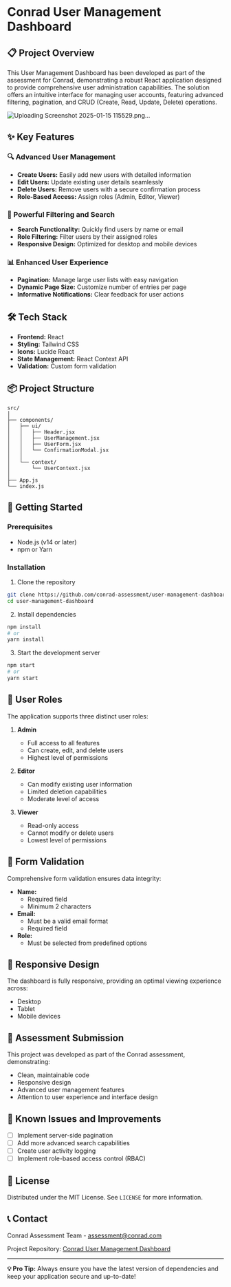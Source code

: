 # Conrad User Management Dashboard

## 📋 Project Overview

This User Management Dashboard has been developed as part of the assessment for Conrad, demonstrating a robust React application designed to provide comprehensive user administration capabilities. The solution offers an intuitive interface for managing user accounts, featuring advanced filtering, pagination, and CRUD (Create, Read, Update, Delete) operations.

![Uploading Screenshot 2025-01-15 115529.png…]()


## ✨ Key Features

### 🔍 Advanced User Management
- **Create Users:** Easily add new users with detailed information
- **Edit Users:** Update existing user details seamlessly
- **Delete Users:** Remove users with a secure confirmation process
- **Role-Based Access:** Assign roles (Admin, Editor, Viewer)

### 🚀 Powerful Filtering and Search
- **Search Functionality:** Quickly find users by name or email
- **Role Filtering:** Filter users by their assigned roles
- **Responsive Design:** Optimized for desktop and mobile devices

### 📊 Enhanced User Experience
- **Pagination:** Manage large user lists with easy navigation
- **Dynamic Page Size:** Customize number of entries per page
- **Informative Notifications:** Clear feedback for user actions

## 🛠 Tech Stack

- **Frontend:** React
- **Styling:** Tailwind CSS
- **Icons:** Lucide React
- **State Management:** React Context API
- **Validation:** Custom form validation

## 📦 Project Structure

```
src/
│
├── components/
│   ├── ui/
│   │   ├── Header.jsx
│   │   ├── UserManagement.jsx
│   │   ├── UserForm.jsx
│   │   └── ConfirmationModal.jsx
│   │
│   └── context/
│       └── UserContext.jsx
│
├── App.js
└── index.js
```

## 🚦 Getting Started

### Prerequisites
- Node.js (v14 or later)
- npm or Yarn

### Installation

1. Clone the repository
```bash
git clone https://github.com/conrad-assessment/user-management-dashboard.git
cd user-management-dashboard
```

2. Install dependencies
```bash
npm install
# or
yarn install
```

3. Start the development server
```bash
npm start
# or
yarn start
```

## 🔐 User Roles

The application supports three distinct user roles:

1. **Admin**
   - Full access to all features
   - Can create, edit, and delete users
   - Highest level of permissions

2. **Editor**
   - Can modify existing user information
   - Limited deletion capabilities
   - Moderate level of access

3. **Viewer**
   - Read-only access
   - Cannot modify or delete users
   - Lowest level of permissions

## 📝 Form Validation

Comprehensive form validation ensures data integrity:
- **Name:**
  - Required field
  - Minimum 2 characters
- **Email:**
  - Must be a valid email format
  - Required field
- **Role:**
  - Must be selected from predefined options

## 🎨 Responsive Design

The dashboard is fully responsive, providing an optimal viewing experience across:
- Desktop
- Tablet
- Mobile devices

## 🤝 Assessment Submission

This project was developed as part of the Conrad assessment, demonstrating:
- Clean, maintainable code
- Responsive design
- Advanced user management features
- Attention to user experience and interface design

## 🐛 Known Issues and Improvements

- [ ] Implement server-side pagination
- [ ] Add more advanced search capabilities
- [ ] Create user activity logging
- [ ] Implement role-based access control (RBAC)

## 📄 License

Distributed under the MIT License. See `LICENSE` for more information.

## 📞 Contact

Conrad Assessment Team - assessment@conrad.com

Project Repository: [Conrad User Management Dashboard](https://github.com/conrad-assessment/user-management-dashboard)

---

**💡 Pro Tip:** Always ensure you have the latest version of dependencies and keep your application secure and up-to-date!
